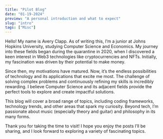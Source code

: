```yaml
---
title: "Pilot Blog"
date: "01-19-2024"
preview: "A personal introduction and what to expect"
slug: "intro"
tags: ["Misc"]
---
```


<div>
<p>Hello! My name is Avery Clapp. As of writing this, I’m a junior at Johns
Hopkins University, studying Computer Science and Economics. My journey into
these fields began during the quarantine in 2020, when I discovered a keen
interest in Web3 technologies like cryptocurrencies and NFTs. Initially, my
fascination was driven by their potential to make money.</p>
<p>Since then, my motivations have matured. Now, it’s the endless possibilities
of technology and its applications that excite me most. The challenge of solving
complex problems and continuously refining my skills is incredibly rewarding. I
believe Computer Science and its adjacent fields provide the perfect tools to
explore and create impactful solutions.</p>
<p>This blog will cover a broad range of topics, including coding frameworks,
technology trends, and other areas that spark my curiosity. Beyond tech, I’m
passionate about music (especially theory and guitar) and philosophy in its many
forms.</p>
<p>Thank you for taking the time to visit! I hope you enjoy the posts I’ll be
sharing, and I look forward to exploring a variety of fascinating topics.</p>
</div>
